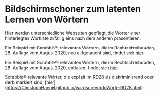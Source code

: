 # Bildschirmschoner zum latenten Lernen von Wörtern
Hier werden unterschiedliche Webseiten gepflegt, die Wörter einer hinterlegten Wortliste zufällig eins nach dem anderen präsentieren.

Ein Beispiel mit Scrabble®-relevanten Wörtern, die im Rechtschreibduden, 28. Auflage vom August 2020, neu aufgetaucht sind, findet sich [hier](https://ChristophHaenel.github.io/wordscreen/rd28.html).


Ein Beispiel mit Scrabble®-relevanten Wörtern, die im Rechtschreibduden, 28. Auflage vom August 2020, entfallen, findet sich [hier](https://ChristophHaenel.github.io/wordscreen/NichtmehrRD28.html)

Scrabble®-relevante Wörter, die explizit im RD28 als diskriminierend oder derb markiert sind, [hier] (https://ChristophHaenel.github.io/wordscreen/ddWörterRD28.html)
